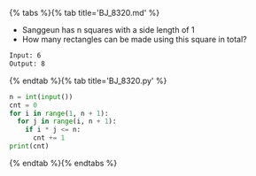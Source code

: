 {% tabs %}{% tab title='BJ_8320.md' %}

* Sanggeun has n squares with a side length of 1
* How many rectangles can be made using this square in total?

```txt
Input: 6
Output: 8
```

{% endtab %}{% tab title='BJ_8320.py' %}

```py
n = int(input())
cnt = 0
for i in range(1, n + 1):
  for j in range(i, n + 1):
    if i * j <= n:
      cnt += 1
print(cnt)
```

{% endtab %}{% endtabs %}
